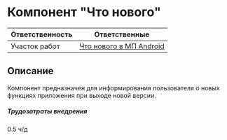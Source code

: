 # Компонент "Что нового"
| Ответственность | Ответственные                                                                               |
|-----------------|---------------------------------------------------------------------------------------------|
| Участок работ   | [Что нового в МП Android](https://online.sbis.ru/area/c86e7e80-9875-4baf-9a8f-3035b26c645f) |  

## Описание
Компонент предназначен для информирования пользователя о новых функциях приложения при выходе новой версии.  

##### Трудозатраты внедрения
0.5 ч/д